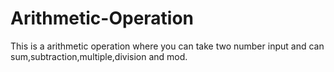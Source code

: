 # Arithmetic-Operation
This is a arithmetic operation where you can take two number input and can sum,subtraction,multiple,division and mod.
